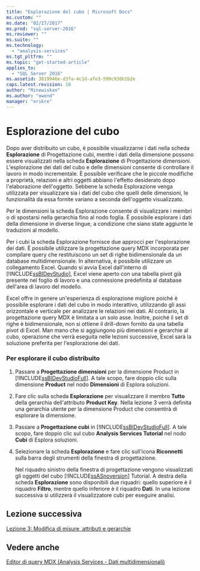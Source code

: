 ```yaml
---
title: "Esplorazione del cubo | Microsoft Docs"
ms.custom: ""
ms.date: "02/27/2017"
ms.prod: "sql-server-2016"
ms.reviewer: ""
ms.suite: ""
ms.technology: 
  - "analysis-services"
ms.tgt_pltfrm: ""
ms.topic: "get-started-article"
applies_to: 
  - "SQL Server 2016"
ms.assetid: 3819946e-d3fa-4c1d-afe3-599c938b1b2e
caps.latest.revision: 18
author: "Minewiskan"
ms.author: "owend"
manager: "erikre"
---
```

# Esplorazione del cubo
Dopo aver distribuito un cubo, è possibile visualizzarne i dati nella scheda **Esplorazione** di Progettazione cubi, mentre i dati della dimensione possono essere visualizzati nella scheda **Esplorazione** di Progettazione dimensioni. L'esplorazione dei dati del cubo e delle dimensioni consente di controllare il lavoro in modo incrementale. È possibile verificare che le piccole modifiche a proprietà, relazioni e altri oggetti abbiano l'effetto desiderato dopo l'elaborazione dell'oggetto. Sebbene la scheda Esplorazione venga utilizzata per visualizzare sia i dati del cubo che quelli delle dimensioni, le funzionalità da essa fornite variano a seconda dell'oggetto visualizzato.  
  
Per le dimensioni la scheda Esplorazione consente di visualizzare i membri o di spostarsi nella gerarchia fino al nodo foglia. È possibile esplorare i dati della dimensione in diverse lingue, a condizione che siano state aggiunte le traduzioni al modello.  
  
Per i cubi la scheda Esplorazione fornisce due approcci per l'esplorazione dei dati. È possibile utilizzare la progettazione query MDX incorporata per compilare query che restituiscono un set di righe bidimensionale da un database multidimensionale. In alternativa, è possibile utilizzare un collegamento Excel. Quando si avvia Excel dall'interno di [!INCLUDE[ssBIDevStudio](../includes/ssbidevstudio-md.md)], Excel viene aperto con una tabella pivot già presente nel foglio di lavoro e una connessione predefinita al database dell'area di lavoro del modello.  
  
Excel offre in genere un'esperienza di esplorazione migliore poiché è possibile esplorare i dati del cubo in modo interattivo, utilizzando gli assi orizzontale e verticale per analizzare le relazioni nei dati. Al contrario, la progettazione query MDX è limitata a un solo asse. Inoltre, poiché il set di righe è bidimensionale, non si ottiene il drill-down fornito da una tabella pivot di Excel. Man mano che si aggiungono più dimensioni e gerarchie al cubo, operazione che verrà eseguita nelle lezioni successive, Excel sarà la soluzione preferita per l'esplorazione dei dati.  
  
### Per esplorare il cubo distribuito  
  
1.  Passare a **Progettazione dimensioni** per la dimensione Product in [!INCLUDE[ssBIDevStudioFull](../includes/ssbidevstudiofull-md.md)]. A tale scopo, fare doppio clic sulla dimensione **Product** nel nodo **Dimensioni** di Esplora soluzioni.  
  
2.  Fare clic sulla scheda **Esplorazione** per visualizzare il membro **Tutto** della gerarchia dell'attributo **Product Key**. Nella lezione 3 verrà definita una gerarchia utente per la dimensione Product che consentirà di esplorare la dimensione.  
  
3.  Passare a **Progettazione cubi** in [!INCLUDE[ssBIDevStudioFull](../includes/ssbidevstudiofull-md.md)]. A tale scopo, fare doppio clic sul cubo **Analysis Services Tutorial** nel nodo **Cubi** di Esplora soluzioni.  
  
4.  Selezionare la scheda **Esplorazione** e fare clic sull'icona **Riconnetti** sulla barra degli strumenti della finestra di progettazione.  
  
    Nel riquadro sinistro della finestra di progettazione vengono visualizzati gli oggetti del cubo [!INCLUDE[ssASnoversion](../includes/ssasnoversion-md.md)] Tutorial. A destra della scheda **Esplorazione** sono disponibili due riquadri: quello superiore è il riquadro **Filtro**, mentre quello inferiore è il riquadro **Dati**. In una lezione successiva si utilizzerà il visualizzatore cubi per eseguire analisi.  
  
## Lezione successiva  
[Lezione 3: Modifica di misure, attributi e gerarchie](../analysis-services/lesson-3-modifying-measures-attributes-and-hierarchies.md)  
  
## Vedere anche  
[Editor di query MDX &#40;Analysis Services - Dati multidimensionali&#41;](../Topic/MDX%20Query%20Editor%20(Analysis%20Services%20-%20Multidimensional%20Data).md)  
  
  
  
